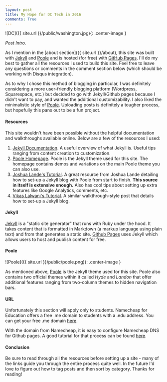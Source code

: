 ```yaml
---
layout: post
title: My Hope for DC Tech in 2016 
comments: True
---
```


![DC]({{ site.url }}/public/washington.jpg){: .center-image }

*Post Intro.* 

As I mention in the [about section]({{ site.url }}/about), this site was built with [Jekyll](http://jekyllrb.com) and [Poole](http://getpoole.com/) and is hosted (for free) with [GitHub Pages](https://pages.github.com). I'll do my best to gather all the resources I used to build this site. Feel free to leave any questions or comments in the comment section below (which should be working with Disqus integration). 

As to why I chose this method of blogging in particular, I was definitely considering a more user-friendly blogging platform (Wordpress, Squarespace, etc.) but decided to go with Jekyll/Github pages because I didn't want to pay, and wanted the additional customizability. I also liked the minimalistic style of [Poole](http://getpoole.com/). Uploading posts is definitely a tougher process, but hopefully this pans out to be a fun project.

#### Resources

This site wouldn't have been possible without the helpful documentation and walkthroughs available online. Below are a few of the resources I used: 

1. [Jekyll Documentation](https://jekyllrb.com/docs/home/). A useful overview of what Jekyll is. Useful tips ranging from content creation to customization.
2. [Poole Homepage](http://getpoole.com/). Poole is the Jekyll theme used for this site. The homepage contains demos and variations on the main Poole theme you can also use. 
3. [Joshua Lande's Tutorial](http://joshualande.com/jekyll-github-pages-poole/). A great resource from Joshua Lande detailing how to set-up a Jekyll blog with Poole from start to finish. **This source in itself is extensive enough.** Also has cool tips about setting up extra features like Google Analytics, comments, etc. 
4. [Vikas Lalwani's Tutorial](http://www.sitepoint.com/set-jekyll-blog-5-minutes-poole/). A similar walkthrough-style post that details how to set-up a Jekyll blog.

#### Jekyll 

[Jekyll](http://jekyllrb.com) is a "static site generator" that runs with Ruby under the hood. It takes content that is formatted in Markdown (a markup language using plain text) and from that generates a static site. [Github Pages](http://jekyllrb.com/docs/github-pages/) uses Jekyll which allows users to host and publish content for free. 

#### Poole 

![Poole]({{ site.url }}/public/poole.png){: .center-image }

As mentioned above, [Poole](http://getpoole.com/) is the Jekyll theme used for this site. Poole also contains two official themes within it called *Hyde* and *Landon* that offer additional features ranging from two-column themes to hidden navigation bars. 

#### URL 

Unfortunately this section will apply only to students. Namecheap for Education offers a free .me domain to students with a .edu address. You can get your free .me domain [here](https://nc.me/). 

With the domain from Namecheap, it is easy to configure Namecheap DNS for Github pages. A good tutorial for that process can be found [here](http://abdelraoof.com/blog/2014/09/20/configuring-namecheap-dns-for-github/).

#### Conclusion 

Be sure to read through all the resources before setting up a site - many of the links guide you through the entire process quite well. In the future I'd love to figure out how to tag posts and then sort by category. Thanks for reading! 


